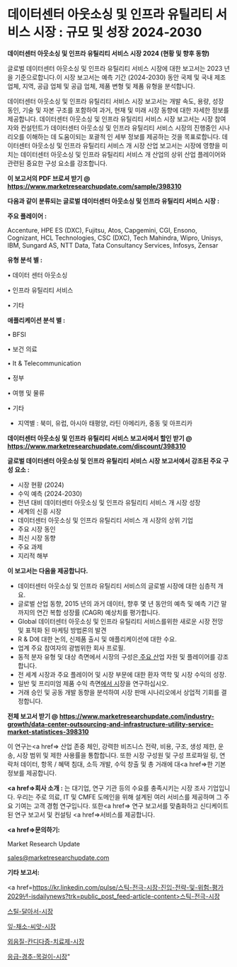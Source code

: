 # 데이터센터 아웃소싱 및 인프라 유틸리티 서비스 시장 : 규모 및 성장 2024-2030

<strong>데이터센터 아웃소싱 및 인프라 유틸리티 서비스 시장 2024 (현황 및 향후 동향)</strong>

글로벌 데이터센터 아웃소싱 및 인프라 유틸리티 서비스 시장에 대한 보고서는 2023 년을 기준으로합니다.이 시장 보고서는 예측 기간 (2024-2030) 동안 국제 및 국내 제조업체, 지역, 공급 업체 및 공급 업체, 제품 변형 및 제품 유형을 분석합니다.

데이터센터 아웃소싱 및 인프라 유틸리티 서비스 시장 보고서는 개발 속도, 용량, 성장 동인, 기술 및 자본 구조를 포함하여 과거, 현재 및 미래 시장 동향에 대한 자세한 정보를 제공합니다. 데이터센터 아웃소싱 및 인프라 유틸리티 서비스 시장 보고서는 시장 참여자와 컨설턴트가 데이터센터 아웃소싱 및 인프라 유틸리티 서비스 시장의 진행중인 시나리오를 이해하는 데 도움이되는 포괄적 인 세부 정보를 제공하는 것을 목표로합니다. 데이터센터 아웃소싱 및 인프라 유틸리티 서비스 개 시장 산업 보고서는 시장에 영향을 미치는 데이터센터 아웃소싱 및 인프라 유틸리티 서비스 개 산업의 상위 산업 플레이어와 관련된 중요한 구성 요소를 강조합니다.



<strong>이 보고서의 PDF 브로셔 받기 @ <a href=https://www.marketresearchupdate.com/sample/398310>https://www.marketresearchupdate.com/sample/398310</a></strong>



<strong>다음과 같이 분류되는 글로벌 데이터센터 아웃소싱 및 인프라 유틸리티 서비스 시장 :</strong>



<strong>주요 플레이어 :</strong>

Accenture, HPE ES (DXC), Fujitsu, Atos, Capgemini, CGI, Ensono, Cognizant, HCL Technologies, CSC (DXC), Tech Mahindra, Wipro, Unisys, IBM, Sungard AS, NTT Data, Tata Consultancy Services, Infosys, Zensar



<strong>유형 분석 별 :</strong>

• 데이터 센터 아웃소싱

• 인프라 유틸리티 서비스

• 기타



<strong>애플리케이션 분석 별 :</strong>

• BFSI

• 보건 의료

• It & Telecommunication

• 정부

• 여행 및 물류

• 기타

<ul>
  <li>지역별 : 북미, 유럽, 아시아 태평양, 라틴 아메리카, 중동 및 아프리카</li>
</ul>


<strong>데이터센터 아웃소싱 및 인프라 유틸리티 서비스 보고서에서 할인 받기 @ <a href=https://www.marketresearchupdate.com/discount/398310>https://www.marketresearchupdate.com/discount/398310</a></strong>



<strong>글로벌 데이터센터 아웃소싱 및 인프라 유틸리티 서비스 시장 보고서에서 강조된 주요 구성 요소 :</strong>
<ul>
  <li>시장 현황 (2024)</li>
  <li>수익 예측 (2024-2030)</li>
  <li>전년 대비 데이터센터 아웃소싱 및 인프라 유틸리티 서비스 개 시장 성장</li>
  <li>세계의 신흥 시장</li>
  <li>데이터센터 아웃소싱 및 인프라 유틸리티 서비스 개 시장의 상위 기업</li>
  <li>주요 시장 동인</li>
  <li>최신 시장 동향</li>
  <li>주요 과제</li>
  <li>지리적 해부</li>
</ul>


<strong>이 보고서는 다음을 제공합니다.</strong>
<ul>
  <li>데이터센터 아웃소싱 및 인프라 유틸리티 서비스의 글로벌 시장에 대한 심층적 개요.</li>
  <li>글로벌 산업 동향, 2015 년의 과거 데이터, 향후 몇 년 동안의 예측 및 예측 기간 말까지의 연간 복합 성장률 (CAGR) 예상치를 평가합니다.</li>
  <li>Global 데이터센터 아웃소싱 및 인프라 유틸리티 서비스를위한 새로운 시장 전망 및 표적화 된 마케팅 방법론의 발견</li>
  <li>R &amp; D에 대한 논의, 신제품 출시 및 애플리케이션에 대한 수요.</li>
  <li>업계 주요 참여자의 광범위한 회사 프로필.</li>
  <li>동적 분자 유형 및 대상 측면에서 시장의 구성은<a href=> 주요 산</a>업 자원 및 플레이어를 강조합니다.</li>
  <li>전 세계 시장과 주요 플레이어 및 시장 부문에 대한 환자 역학 및 시장 수익의 성장.</li>
  <li>일반 및 프리미엄 제품 수익 측면<a href=>에서 시</a>장을 연구하십시오.</li>
  <li>거래 승인 및 공동 개발 동향을 분석하여 시장 판매 시나리오에서 상업적 기회를 결정합니다.</li>
</ul>



<strong>전체 보고서 받기 @ <a href=https://www.marketresearchupdate.com/industry-growth/data-center-outsourcing-and-infrastructure-utility-service-market-statistices-398310>https://www.marketresearchupdate.com/industry-growth/data-center-outsourcing-and-infrastructure-utility-service-market-statistices-398310</a></strong>

이 연구는<a href=> 산업 존중</a> 체인, 강력한 비즈니스 전략, 비용, 구조, 생성 제한, 운송, 시장 범위 및 제한 사용률을 통합합니다. 또한 시장 구성원 및 구성 프로파일 링, 연락처 데이터, 항목 / 혜택 침대, 소득 개발, 수익 창출 및 총 거래에 대<a href=>한 기본 </a>정보를 제공합니다.



<strong><a href=>회사 소</a>개 :</strong>
는 대기업, 연구 기관 등의 수요를 충족시키는 시장 조사 기업입니다. 우리는 주로 의료, IT 및 CMFE 도메인을 위해 설계된 여러 서비스를 제공하며 그 주요 기여는 고객 경험 연구입니다. 또한<a href=> 연구 보</a>고서를 맞춤화하고 신디케이트 된 연구 보고서 및 컨설팅 <a href=>서비스</a>를 제공합니다.



<strong><a href=>문의하기:</a></strong>

Market Research Update

sales@marketresearchupdate.com



<strong>기타 보고서:</strong>

<a href=https://kr.linkedin.com/pulse/스틱-전극-시장-진입-전략-및-위험-평가2029년-isdailynews?trk=public_post_feed-article-content>스틱-전극-시장</a>

<a href=https://www.linkedin.com/pulse/스틸-달아서-시장-규모-및-성장-2023-analytics-avenue-adventures-24-ana/>스틸-달아서-시장</a>

<a href=https://www.linkedin.com/pulse/잎-채소-씨앗-시장-세분화-연구-및-목표-고객2029년-data-dive-diaries-24-analysis-uposf/>잎-채소-씨앗-시장</a>

<a href=https://www.linkedin.com/pulse/외음질-칸디다증-치료제-시장-진입-전략-및-위험-평가2029년-aspnf/>외음질-칸디다증-치료제-시장</a>

<a href=https://www.linkedin.com/pulse/응급-경추-목걸이-시장-현재-및-미래-성장-2030-market-matrix-musings-analysis-myqcc/>응급-경추-목걸이-시장</a>"
